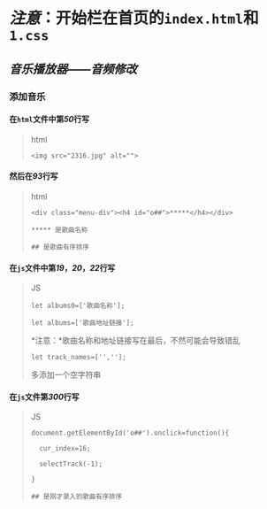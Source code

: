 # ***注意***：开始栏在首页的`index.html`和`1.css`     

## ***音乐播放器——音频修改***

###  	添加音乐

#### 		在`html`文件中第*50*行写

>  html
>
>  `<img src="2316.jpg" alt="">`

#### 然后在*93*行写

> html
>
> `<div class="menu-div"><h4 id="o##">*****</h4></div>`
>
> `***** 是歌曲名称`
>
> `## 是歌曲有序排序`



#### 		在`js`文件中第*19*，*20*，*22*行写

> JS
>
> `let albums0=['歌曲名称'];`
>
> `let albums=['歌曲地址链接'];`
>
> *注意：*歌曲名称和地址链接写在最后，不然可能会导致错乱
>
> `let track_names=['',''];`
>
> 多添加一个空字符串

#### 		在`js`文件第*300*行写

> JS
>
> `document.getElementById('o##').onclick=function(){`
>
> `  cur_index=16;`
>
> `  selectTrack(-1);`
>
> `}`
>
> `## 是刚才录入的歌曲有序排序`





##   

##    



